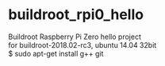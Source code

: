 # buildroot_rpi0_hello
Buildroot Raspberry Pi Zero hello project  
for buildroot-2018.02-rc3, ubuntu 14.04 32bit    
$ sudo apt-get install g++ git  
